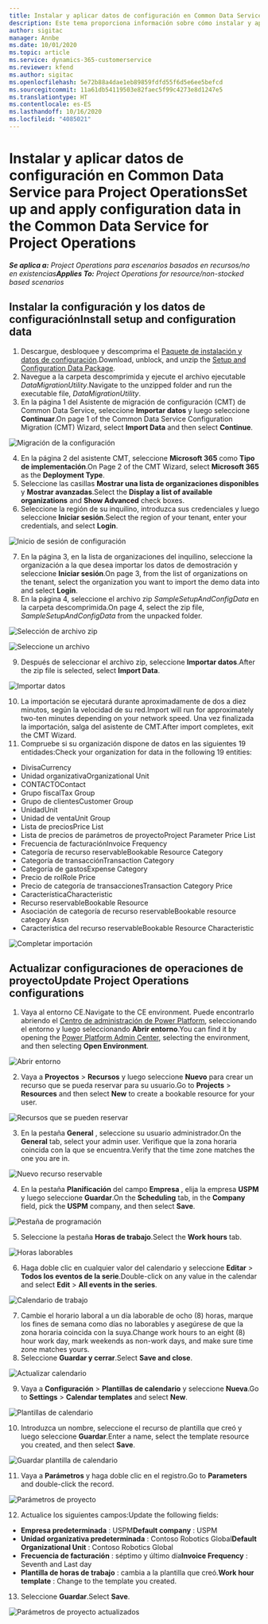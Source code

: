 ```yaml
---
title: Instalar y aplicar datos de configuración en Common Data Service para Project Operations
description: Este tema proporciona información sobre cómo instalar y aplicar los datos de configuración en Project Operations.
author: sigitac
manager: Annbe
ms.date: 10/01/2020
ms.topic: article
ms.service: dynamics-365-customerservice
ms.reviewer: kfend
ms.author: sigitac
ms.openlocfilehash: 5e72b88a4dae1eb89859fdfd55f6d5e6ee5befcd
ms.sourcegitcommit: 11a61db54119503e82faec5f99c4273e8d1247e5
ms.translationtype: HT
ms.contentlocale: es-ES
ms.lasthandoff: 10/16/2020
ms.locfileid: "4085021"
---
```

# <a name="set-up-and-apply-configuration-data-in-the-common-data-service-for-project-operations"></a><span data-ttu-id="48b53-103">Instalar y aplicar datos de configuración en Common Data Service para Project Operations</span><span class="sxs-lookup"><span data-stu-id="48b53-103">Set up and apply configuration data in the Common Data Service for Project Operations</span></span>

<span data-ttu-id="48b53-104">_**Se aplica a:** Project Operations para escenarios basados en recursos/no en existencias_</span><span class="sxs-lookup"><span data-stu-id="48b53-104">_**Applies To:** Project Operations for resource/non-stocked based scenarios_</span></span>

## <a name="install-setup-and-configuration-data"></a><span data-ttu-id="48b53-105">Instalar la configuración y los datos de configuración</span><span class="sxs-lookup"><span data-stu-id="48b53-105">Install setup and configuration data</span></span>

1. <span data-ttu-id="48b53-106">Descargue, desbloquee y descomprima el [Paquete de instalación y datos de configuración](https://download.microsoft.com/download/1/3/4/1349369c-6209-42b7-b3b4-5be0e67cacd8/ProjOpsSampleSetupData-%20Integrated%20UR1.zip).</span><span class="sxs-lookup"><span data-stu-id="48b53-106">Download, unblock, and unzip the [Setup and Configuration Data Package](https://download.microsoft.com/download/1/3/4/1349369c-6209-42b7-b3b4-5be0e67cacd8/ProjOpsSampleSetupData-%20Integrated%20UR1.zip).</span></span>
2. <span data-ttu-id="48b53-107">Navegue a la carpeta descomprimida y ejecute el archivo ejecutable *DataMigrationUtility*.</span><span class="sxs-lookup"><span data-stu-id="48b53-107">Navigate to the unzipped folder and run the executable file, *DataMigrationUtility*.</span></span>
3. <span data-ttu-id="48b53-108">En la página 1 del Asistente de migración de configuración (CMT) de Common Data Service, seleccione **Importar datos** y luego seleccione **Continuar**.</span><span class="sxs-lookup"><span data-stu-id="48b53-108">On page 1 of the Common Data Service Configuration Migration (CMT) Wizard, select **Import Data** and then select **Continue**.</span></span>

![Migración de la configuración](./media/1ConfigurationMigration.png)

4. <span data-ttu-id="48b53-110">En la página 2 del asistente CMT, seleccione **Microsoft 365** como **Tipo de implementación**.</span><span class="sxs-lookup"><span data-stu-id="48b53-110">On Page 2 of the CMT Wizard, select **Microsoft 365** as the **Deployment Type**.</span></span>
5. <span data-ttu-id="48b53-111">Seleccione las casillas **Mostrar una lista de organizaciones disponibles** y **Mostrar avanzadas**.</span><span class="sxs-lookup"><span data-stu-id="48b53-111">Select the **Display a list of available organizations** and **Show Advanced** check boxes.</span></span>
6. <span data-ttu-id="48b53-112">Seleccione la región de su inquilino, introduzca sus credenciales y luego seleccione **Iniciar sesión**.</span><span class="sxs-lookup"><span data-stu-id="48b53-112">Select the region of your tenant, enter your credentials, and select **Login**.</span></span>

![Inicio de sesión de configuración](./media/2ConfigurationSignin.png)

7. <span data-ttu-id="48b53-114">En la página 3, en la lista de organizaciones del inquilino, seleccione la organización a la que desea importar los datos de demostración y seleccione **Iniciar sesión**.</span><span class="sxs-lookup"><span data-stu-id="48b53-114">On page 3, from the list of organizations on the tenant, select the organization you want to import the demo data into and select **Login**.</span></span>
8. <span data-ttu-id="48b53-115">En la página 4, seleccione el archivo zip *SampleSetupAndConfigData* en la carpeta descomprimida.</span><span class="sxs-lookup"><span data-stu-id="48b53-115">On page 4, select the zip file, *SampleSetupAndConfigData* from the unpacked folder.</span></span>

![Selección de archivo zip](./media/3ZipFile.png)

![Seleccione un archivo](./media/4SelectAFile.png)

9. <span data-ttu-id="48b53-118">Después de seleccionar el archivo zip, seleccione **Importar datos**.</span><span class="sxs-lookup"><span data-stu-id="48b53-118">After the zip file is selected, select **Import Data**.</span></span>

![Importar datos](./media/5ImportData.png)

10. <span data-ttu-id="48b53-120">La importación se ejecutará durante aproximadamente de dos a diez minutos, según la velocidad de su red.</span><span class="sxs-lookup"><span data-stu-id="48b53-120">Import will run for approximately two-ten minutes depending on your network speed.</span></span> <span data-ttu-id="48b53-121">Una vez finalizada la importación, salga del asistente de CMT.</span><span class="sxs-lookup"><span data-stu-id="48b53-121">After import completes, exit the CMT Wizard.</span></span> 
11. <span data-ttu-id="48b53-122">Compruebe si su organización dispone de datos en las siguientes 19 entidades:</span><span class="sxs-lookup"><span data-stu-id="48b53-122">Check your organization for data in the following 19 entities:</span></span>

  - <span data-ttu-id="48b53-123">Divisa</span><span class="sxs-lookup"><span data-stu-id="48b53-123">Currency</span></span>
  - <span data-ttu-id="48b53-124">Unidad organizativa</span><span class="sxs-lookup"><span data-stu-id="48b53-124">Organizational Unit</span></span>
  - <span data-ttu-id="48b53-125">CONTACTO</span><span class="sxs-lookup"><span data-stu-id="48b53-125">Contact</span></span>
  - <span data-ttu-id="48b53-126">Grupo fiscal</span><span class="sxs-lookup"><span data-stu-id="48b53-126">Tax Group</span></span>
  - <span data-ttu-id="48b53-127">Grupo de clientes</span><span class="sxs-lookup"><span data-stu-id="48b53-127">Customer Group</span></span>
  - <span data-ttu-id="48b53-128">Unidad</span><span class="sxs-lookup"><span data-stu-id="48b53-128">Unit</span></span>
  - <span data-ttu-id="48b53-129">Unidad de venta</span><span class="sxs-lookup"><span data-stu-id="48b53-129">Unit Group</span></span>
  - <span data-ttu-id="48b53-130">Lista de precios</span><span class="sxs-lookup"><span data-stu-id="48b53-130">Price List</span></span>
  - <span data-ttu-id="48b53-131">Lista de precios de parámetros de proyecto</span><span class="sxs-lookup"><span data-stu-id="48b53-131">Project Parameter Price List</span></span>
  - <span data-ttu-id="48b53-132">Frecuencia de facturación</span><span class="sxs-lookup"><span data-stu-id="48b53-132">Invoice Frequency</span></span>
  - <span data-ttu-id="48b53-133">Categoría de recurso reservable</span><span class="sxs-lookup"><span data-stu-id="48b53-133">Bookable Resource Category</span></span>
  - <span data-ttu-id="48b53-134">Categoría de transacción</span><span class="sxs-lookup"><span data-stu-id="48b53-134">Transaction Category</span></span>
  - <span data-ttu-id="48b53-135">Categoría de gastos</span><span class="sxs-lookup"><span data-stu-id="48b53-135">Expense Category</span></span>
  - <span data-ttu-id="48b53-136">Precio de rol</span><span class="sxs-lookup"><span data-stu-id="48b53-136">Role Price</span></span>
  - <span data-ttu-id="48b53-137">Precio de categoría de transacciones</span><span class="sxs-lookup"><span data-stu-id="48b53-137">Transaction Category Price</span></span>
  - <span data-ttu-id="48b53-138">Característica</span><span class="sxs-lookup"><span data-stu-id="48b53-138">Characteristic</span></span>
  - <span data-ttu-id="48b53-139">Recurso reservable</span><span class="sxs-lookup"><span data-stu-id="48b53-139">Bookable Resource</span></span>
  - <span data-ttu-id="48b53-140">Asociación de categoría de recurso reservable</span><span class="sxs-lookup"><span data-stu-id="48b53-140">Bookable resource category Assn</span></span>
  - <span data-ttu-id="48b53-141">Característica del recurso reservable</span><span class="sxs-lookup"><span data-stu-id="48b53-141">Bookable Resource Characteristic</span></span>

![Completar importación](./media/6CompleteImport.png)

## <a name="update-project-operations-configurations"></a><span data-ttu-id="48b53-143">Actualizar configuraciones de operaciones de proyecto</span><span class="sxs-lookup"><span data-stu-id="48b53-143">Update Project Operations configurations</span></span>

1. <span data-ttu-id="48b53-144">Vaya al entorno CE.</span><span class="sxs-lookup"><span data-stu-id="48b53-144">Navigate to the CE environment.</span></span> <span data-ttu-id="48b53-145">Puede encontrarlo abriendo el [Centro de administración de Power Platform](https://admin.powerplatform.microsoft.com/environments), seleccionando el entorno y luego seleccionando **Abrir entorno**.</span><span class="sxs-lookup"><span data-stu-id="48b53-145">You can find it by opening the [Power Platform Admin Center](https://admin.powerplatform.microsoft.com/environments), selecting the environment, and then selecting **Open Environment**.</span></span> 

![Abrir entorno](./media/7OpenEnvironment.png)

2. <span data-ttu-id="48b53-147">Vaya a **Proyectos** > **Recursos** y luego seleccione **Nuevo** para crear un recurso que se pueda reservar para su usuario.</span><span class="sxs-lookup"><span data-stu-id="48b53-147">Go to **Projects** > **Resources** and then select **New** to create a bookable resource for your user.</span></span>

![Recursos que se pueden reservar](./media/8BookableResources.png)

3. <span data-ttu-id="48b53-149">En la pestaña **General** , seleccione su usuario administrador.</span><span class="sxs-lookup"><span data-stu-id="48b53-149">On the **General** tab, select your admin user.</span></span> <span data-ttu-id="48b53-150">Verifique que la zona horaria coincida con la que se encuentra.</span><span class="sxs-lookup"><span data-stu-id="48b53-150">Verify that the time zone matches the one you are in.</span></span> 

![Nuevo recurso reservable](./media/9NewBookableResource.png)

4. <span data-ttu-id="48b53-152">En la pestaña **Planificación** del campo **Empresa** , elija la empresa **USPM** y luego seleccione **Guardar**.</span><span class="sxs-lookup"><span data-stu-id="48b53-152">On the **Scheduling** tab, in the **Company** field, pick the **USPM** company, and then select **Save**.</span></span> 

![Pestaña de programación](./media/10SchedulingTab.png)

5. <span data-ttu-id="48b53-154">Seleccione la pestaña **Horas de trabajo**.</span><span class="sxs-lookup"><span data-stu-id="48b53-154">Select the **Work hours** tab.</span></span>  

![Horas laborables](./media/11WorkHours.png)

6. <span data-ttu-id="48b53-156">Haga doble clic en cualquier valor del calendario y seleccione **Editar** > **Todos los eventos de la serie**.</span><span class="sxs-lookup"><span data-stu-id="48b53-156">Double-click on any value in the calendar and select **Edit** > **All events in the series**.</span></span> 

![Calendario de trabajo](./media/12WorkCalendar.png)

7. <span data-ttu-id="48b53-158">Cambie el horario laboral a un día laborable de ocho (8) horas, marque los fines de semana como días no laborables y asegúrese de que la zona horaria coincida con la suya.</span><span class="sxs-lookup"><span data-stu-id="48b53-158">Change work hours to an eight (8) hour work day, mark weekends as non-work days, and make sure time zone matches yours.</span></span> 
8. <span data-ttu-id="48b53-159">Seleccione **Guardar y cerrar**.</span><span class="sxs-lookup"><span data-stu-id="48b53-159">Select **Save and close**.</span></span>

![Actualizar calendario](./media/13UpdateCalendar.png)

9. <span data-ttu-id="48b53-161">Vaya a **Configuración** > **Plantillas de calendario** y seleccione **Nueva**.</span><span class="sxs-lookup"><span data-stu-id="48b53-161">Go to **Settings** > **Calendar templates** and select **New**.</span></span>
 
 ![Plantillas de calendario](./media/14CalendarTemplates.png)
 
 10. <span data-ttu-id="48b53-163">Introduzca un nombre, seleccione el recurso de plantilla que creó y luego seleccione **Guardar**.</span><span class="sxs-lookup"><span data-stu-id="48b53-163">Enter a name, select the template resource you created, and then select **Save**.</span></span> 
 
 ![Guardar plantilla de calendario](./media/15SaveCalendarTemplate.png)
 
 11. <span data-ttu-id="48b53-165">Vaya a **Parámetros** y haga doble clic en el registro.</span><span class="sxs-lookup"><span data-stu-id="48b53-165">Go to **Parameters** and double-click the record.</span></span> 
 
 ![Parámetros de proyecto](./media/16ProjectParameters.png)
 
12. <span data-ttu-id="48b53-167">Actualice los siguientes campos:</span><span class="sxs-lookup"><span data-stu-id="48b53-167">Update the following fields:</span></span>

 - <span data-ttu-id="48b53-168">**Empresa predeterminada** : USPM</span><span class="sxs-lookup"><span data-stu-id="48b53-168">**Default company** : USPM</span></span>
 - <span data-ttu-id="48b53-169">**Unidad organizativa predeterminada** : Contoso Robotics Global</span><span class="sxs-lookup"><span data-stu-id="48b53-169">**Default Organizational Unit** : Contoso Robotics Global</span></span>
 - <span data-ttu-id="48b53-170">**Frecuencia de facturación** : séptimo y último día</span><span class="sxs-lookup"><span data-stu-id="48b53-170">**Invoice Frequency** : Seventh and Last day</span></span>
 - <span data-ttu-id="48b53-171">**Plantilla de horas de trabajo** : cambia a la plantilla que creó.</span><span class="sxs-lookup"><span data-stu-id="48b53-171">**Work hour template** : Change to the template you created.</span></span>

13. <span data-ttu-id="48b53-172">Seleccione **Guardar**.</span><span class="sxs-lookup"><span data-stu-id="48b53-172">Select **Save**.</span></span> 

![Parámetros de proyecto actualizados](./media/17UpdatedProjectParameters.png)
